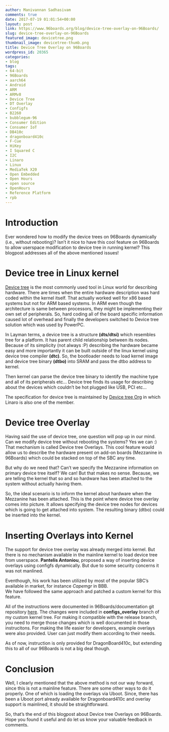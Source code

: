 ```yaml
---
author: Manivannan Sadhasivam
comments: true
date: 2017-07-19 01:01:54+00:00
layout: post
link: https://www.96boards.org/blog/device-tree-overlay-on-96Boards/
slug: device-tree-overlay-on-96Boards
featured_image: devicetree.png
thumbnail_image: devicetree-thumb.png
title: Device Tree Overlay on 96Boards
wordpress_id: 20365
categories:
- blog
tags:
- 64-bit
- 96Boards
- aarch64
- Android
- ARM
- ARMv8
- Device Tree
- DT Overlay
- Configfs
- B2260
- bubblegum-96
- Consumer Edition
- Consumer IoT
- DB410c
- dragonboard410c
- F-Cue
- HiKey
- I Squared C
- I2C
- Linaro
- Linux
- MediaTek X20
- Open Embedded
- Open Hours
- open source
- OpenHours
- Reference Platform
- rpb
---
```


# **Introduction**

Ever wondered how to modify the device trees on 96Boards dynamically (i.e., without rebooting)? Isn’t it nice to
have this cool feature on 96Boards to allow userspace modification to device tree in running kernel?
This blogpost addresses all of the above mentioned issues!

# **Device tree in Linux kernel**

[Device tree](http://elinux.org/Device_Tree_Reference) is the most commonly used tool in Linux world for describing hardware. There are times when the
entire hardware description was hard coded within the kernel itself. That actually worked well for x86 based systems
but not for ARM based systems. In ARM even though the architecture is same between processors, they might be
implementing their own set of peripherals. So, hard coding all of the board specific information caused lot of
overhead and finally the developers switched to Device tree solution which was used by PowerPC.

In Layman terms, a device tree is a structure **(dts/dtsi)** which resembles tree for a platform. It has parent
child relationship between its nodes. Because of its simplicity (not always :P) describing the hardware became
easy and more importantly it can be built outside of the linux kernel using device tree compiler **(dtc)**.
So, the bootloader needs to load kernel image and device tree binary **(dtbo)** into SRAM and pass the dtbo address to kernel.

Then kernel can parse the device tree binary to identify the machine type and all of its peripherals etc…
Device tree finds its usage for describing about the devices which couldn’t be hot plugged like USB, PCI etc…

The specification for device tree is maintained by [Device tree Org](https://www.devicetree.org/) in which Linaro
is also one of the member.

# **Device tree Overlay**

Having said the use of device tree, one question will pop up in our mind. Can we modify device tree without
rebooting the systems? Yes we can :) That mechanism is called Device tree Overlays. This cool feature would
allow us to describe the hardware present on add-on boards (Mezzanine in 96Boards) which could be stacked on
top of the SBC any time.

But why do we need that? Can’t we specify the Mezzanine information on primary device tree itself? We can!
But that makes no sense. Because, we are telling the kernel that so and so hardware has been attached to the
system without actually having them.

So, the ideal scenario is to inform the kernel about hardware when the Mezzanine has been attached. This is
the point where device tree overlay comes into picture. It allows specifying the device tree nodes for devices
which is going to get attached into system. The resulting binary (dtbo) could be inserted into the kernel.

# **Inserting Overlays into Kernel**

The support for device tree overlay was already merged into kernel. But there is no mechanism available in
the mainline kernel to load device tree from userspace. **Pantelis Antoniou**, proposed a way of inserting device
overlays using configfs dynamically. But due to some security concerns it was not manlined.

Eventhough, his work has been utilized by most of the popular SBC’s available in market, for instance *Capemgr* in BBB.  
We have followed the same approach and patched a custom kernel for this feature.

All of the instructions were documented in 96Boards/documentation git repository
[here](https://github.com/96boards/documentation/blob/master/ConsumerEdition/DragonBoard-410c/Guides/dt-overlays.md). The changes were included in **configs_overlay** branch of my custom kernel tree. For making it compatible with
the release branch, you need to merge those changes which is well documented in those instrucitons. For making the
life easier for developers, example overlays were also provided. User can just modify them according to their needs.

As of now, instruction is only provided for DragonBoard410c, but extending this to all of our 96Boards is not a
big deal though.

# **Conclusion**

Well, I clearly mentioned that the above method is not our way forward, since this is not a mainline feature.
There are some other ways to do it properly. One of which is loading the overlays via Uboot. Since, there has
been a Uboot port already available for Dragonboard410c and overlay support is mainlined, it should be straightforward.

So, that’s the end of this blogpost about Device tree Overlays on 96Boards. Hope you found it useful and do
let us know your valuable feedback in comments.
